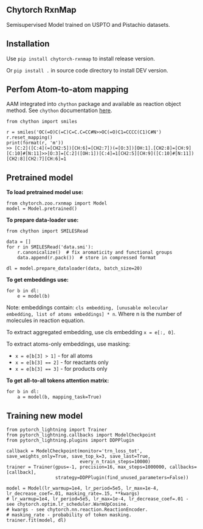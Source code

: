 Chytorch RxnMap
---------------

Semisupervised Model trained on USPTO and Pistachio datasets.


Installation
------------

Use `pip install chytorch-rxnmap` to install release version.

Or `pip install .` in source code directory to install DEV version.

Perfom Atom-to-atom mapping
---------------------------

AAM integrated into `chython` package and available as reaction object method. See `chython` documentation [here](https://chython.readthedocs.io).

    from chython import smiles

    r = smiles('OC(=O)C(=C)C=C.C=CC#N>>OC(=O)C1=CCCC(C1)C#N')
    r.reset_mapping()
    print(format(r, 'm'))
    >> [C:2]([C:4](=[CH2:5])[CH:6]=[CH2:7])(=[O:3])[OH:1].[CH2:8]=[CH:9][C:10]#[N:11]>>[O:3]=[C:2]([OH:1])[C:4]=1[CH2:5][CH:9]([C:10]#[N:11])[CH2:8][CH2:7][CH:6]=1


Pretrained model
----------------

**To load pretrained model use:**

    from chytorch.zoo.rxnmap import Model  
    model = Model.pretrained()

**To prepare data-loader use:**

    from chython import SMILESRead

    data = []
    for r in SMILESRead('data.smi'):
        r.canonicalize()  # fix aromaticity and functional groups
        data.append(r.pack())  # store in compressed format

    dl = model.prepare_dataloader(data, batch_size=20)

**To get embeddings use:**

    for b in dl:
        e = model(b)

Note: embeddings contain: `cls embedding, [unusable molecular embedding, list of atoms embeddings] * n`.
Where n is the number of molecules in reaction equation.

To extract aggregated embedding, use cls embedding `x = e[:, 0]`.

To extract atoms-only embeddings, use masking:
* `x = e[b[3] > 1]` - for all atoms
* `x = e[b[3] == 2]` - for reactants only
* `x = e[b[3] == 3]` - for products only

**To get all-to-all tokens attention matrix:**

    for b in dl:
        a = model(b, mapping_task=True)


Training new model
------------------

    from pytorch_lightning import Trainer
    from pytorch_lightning.callbacks import ModelCheckpoint
    from pytorch_lightning.plugins import DDPPlugin

    callback = ModelCheckpoint(monitor='trn_loss_tot', save_weights_only=True, save_top_k=3, save_last=True,
                               every_n_train_steps=10000)
    trainer = Trainer(gpus=-1, precision=16, max_steps=1000000, callbacks=[callback],
                      strategy=DDPPlugin(find_unused_parameters=False))

    model = Model(lr_warmup=1e4, lr_period=5e5, lr_max=1e-4, lr_decrease_coef=.01, masking_rate=.15, **kwargs)
    # lr_warmup=1e4, lr_period=5e5, lr_max=1e-4, lr_decrease_coef=.01 - see chytorch.optim.lr_scheduler.WarmUpCosine. 
    # kwargs - see chytorch.nn.reaction.ReactionEncoder.
    # masking_rate - probability of token masking.
    trainer.fit(model, dl)
